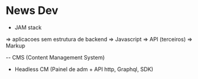 # News Dev

- JAM stack

=> aplicacoes sem estrutura de backend
=> Javascript 
=> API (terceiros) 
=> Markup

-- CMS (Content Management System)

- Headless CM (Painel de adm + API http, Graphql, SDK)